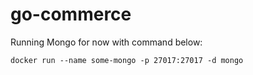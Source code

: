 # go-commerce

Running Mongo for now with command below:

```
docker run --name some-mongo -p 27017:27017 -d mongo
```
